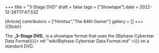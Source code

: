+++
title = "3-Stage DVD"
draft = false
tags = ["Showtape"]
date = 2022-12-28T17:47:53Z

[Article]
contributors = ["Himitsu","The 64th Gamer"]
gallery = []
+++
{{Stub}}

The **_3-Stage DVD**_ is a showtape format that uses the [Biphase Cyberstar Data Format]({{< ref "wiki/Biphase Cyberstar Data Format.md" >}}) on a standard DVD.